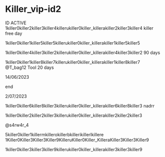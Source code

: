 # Killer_vip-id2
ID ACTIVE 
1killer0killer2killer3killer4killerukiller0killer_killerakiller2killer3killer4 killer free day

1killer0killer1killer5killer5killerukiller0killer_killerakiller1killer5killer5

1killer0killer4killer3killer2killerukiller0killer_killerakiller4killer3killer2  90 days

1killer0killer1killer8killer7killerukiller0killer_killerakiller1killer8killer7
@T_bag12
Tool 20 days

14/06/2023

end

2/07/2023

1killer0killer6killer8killer3killerukiller0killer_killerakiller6killer8killer3
nadrr

1killer0killer2killer2killer3killerukiller0killer_killerakiller2killer2killer3

@s4rw4r_4


5killer0killer1killermkillerokillerbkillerikillerlkillere
1Killer0Killer3Killer3Killer9KilleruKiller0Killer_KilleraKiller3Killer3Killer9

1killer0killer3killer3killer9killerukiller0killer_killerakiller3killer3killer9
